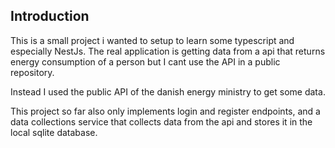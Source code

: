 ## Introduction
This is a small project i wanted to setup to learn some typescript and especially NestJs.
The real application is getting data from a api that returns energy consumption of a person but I cant use the API in a public repository.

Instead I used the public API of the danish energy ministry to get some data.

This project so far also only implements login and register endpoints, and a data collections service that collects data from the api and stores it in the local sqlite database.
